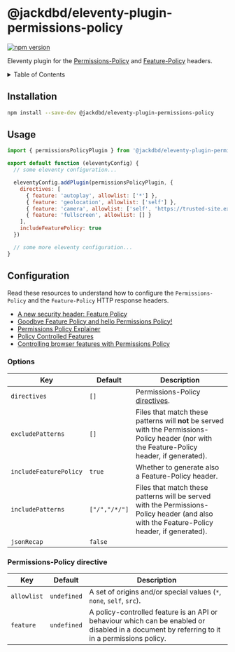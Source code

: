 # @jackdbd/eleventy-plugin-permissions-policy

[![npm version](https://badge.fury.io/js/@jackdbd%2Feleventy-plugin-permissions-policy.svg)](https://badge.fury.io/js/@jackdbd%2Feleventy-plugin-permissions-policy)

Eleventy plugin for the [Permissions-Policy](https://w3c.github.io/webappsec-permissions-policy/) and [Feature-Policy](https://developer.mozilla.org/en-US/docs/Web/HTTP/Headers/Feature-Policy) headers.

<!-- START doctoc generated TOC please keep comment here to allow auto update -->
<!-- DON'T EDIT THIS SECTION, INSTEAD RE-RUN doctoc TO UPDATE -->
<details><summary>Table of Contents</summary>

- [Installation](#installation)
- [Usage](#usage)
- [Configuration](#configuration)
  - [Options](#options)
  - [Permissions-Policy directive](#permissions-policy-directive)

<!-- END doctoc generated TOC please keep comment here to allow auto update -->
</details>

## Installation

```sh
npm install --save-dev @jackdbd/eleventy-plugin-permissions-policy
```

## Usage

```js
import { permissionsPolicyPlugin } from '@jackdbd/eleventy-plugin-permissions-policy'

export default function (eleventyConfig) {
  // some eleventy configuration...

  eleventyConfig.addPlugin(permissionsPolicyPlugin, {
    directives: [
      { feature: 'autoplay', allowlist: ['*'] },
      { feature: 'geolocation', allowlist: ['self'] },
      { feature: 'camera', allowlist: ['self', 'https://trusted-site.example'] },
      { feature: 'fullscreen', allowlist: [] }
    ],
    includeFeaturePolicy: true
  })

  // some more eleventy configuration...
}
```

## Configuration

Read these resources to understand how to configure the `Permissions-Policy` and the `Feature-Policy` HTTP response headers.

- [A new security header: Feature Policy](https://scotthelme.co.uk/a-new-security-header-feature-policy/)
- [Goodbye Feature Policy and hello Permissions Policy!](https://scotthelme.co.uk/goodbye-feature-policy-and-hello-permissions-policy/)
- [Permissions Policy Explainer](https://github.com/w3c/webappsec-permissions-policy/blob/main/permissions-policy-explainer.md)
- [Policy Controlled Features](https://github.com/w3c/webappsec-permissions-policy/blob/main/features.md)
- [Controlling browser features with Permissions Policy](https://developer.chrome.com/en/docs/privacy-sandbox/permissions-policy/)

<!-- BEGIN zod-to-doc options -->
<!-- DON'T EDIT THIS SECTION, INSTEAD RE-RUN zod-to-doc TO UPDATE -->

### Options

| Key | Default | Description |
|---|---|---|
| `directives` | `[]` | Permissions-Policy [directives](https://w3c.github.io/webappsec-permissions-policy/#policy-directives). |
| `excludePatterns` | `[]` | Files that match these patterns will **not** be served with the Permissions-Policy header (nor with the Feature-Policy header, if generated). |
| `includeFeaturePolicy` | `true` | Whether to generate also a Feature-Policy header. |
| `includePatterns` | `["/","/*/"]` | Files that match these patterns will be served with the Permissions-Policy header (and also with the Feature-Policy header, if generated). |
| `jsonRecap` | `false` |  |
<!-- END zod-to-doc options -->

<!-- BEGIN zod-to-doc directive -->
<!-- DON'T EDIT THIS SECTION, INSTEAD RE-RUN zod-to-doc TO UPDATE -->

### Permissions-Policy directive

| Key | Default | Description |
|---|---|---|
| `allowlist` | `undefined` | A set of origins and/or special values (`*`, `none`, `self`, `src`). |
| `feature` | `undefined` | A policy-controlled feature is an API or behaviour which can be enabled or disabled in a document by referring to it in a permissions policy. |
<!-- END zod-to-doc directive -->

